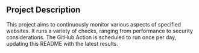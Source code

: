 ## Project Description

This project aims to continuously monitor various aspects of specified websites. It runs a variety of checks, ranging from performance to security considerations. The GitHub Action is scheduled to run once per day, updating this README with the latest results.
